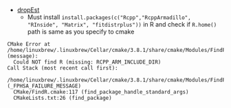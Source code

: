 * [dropEst](https://github.com/hms-dbmi/dropEst)
    * Must install `install.packages(c("Rcpp","RcppArmadillo", "RInside", "Matrix", "fitdistrplus"))` in R and check if `R.home()` path is same as you specify to cmake
```
CMake Error at /home/linuxbrew/.linuxbrew/Cellar/cmake/3.8.1/share/cmake/Modules/FindPackageHandleStandardArgs.cmake:137 (message):
  Could NOT find R (missing: RCPP_ARM_INCLUDE_DIR)
Call Stack (most recent call first):
  /home/linuxbrew/.linuxbrew/Cellar/cmake/3.8.1/share/cmake/Modules/FindPackageHandleStandardArgs.cmake:377 (_FPHSA_FAILURE_MESSAGE)
  CMake/FindR.cmake:117 (find_package_handle_standard_args)
  CMakeLists.txt:26 (find_package)
```
